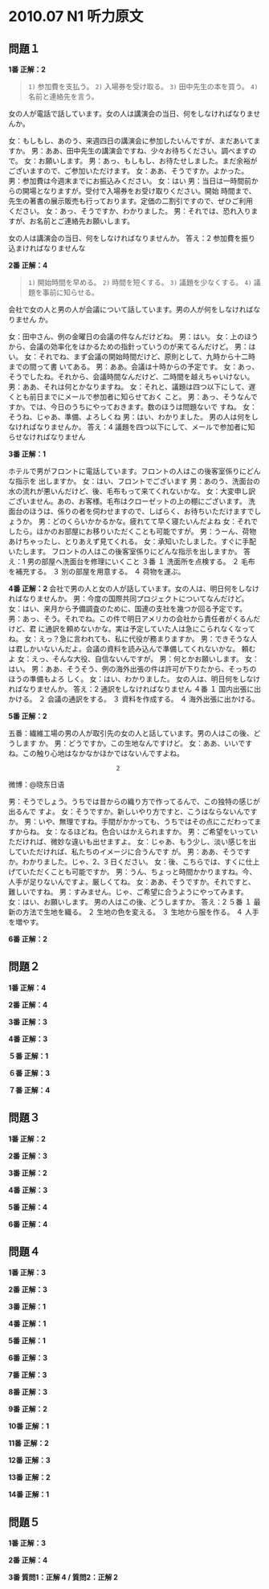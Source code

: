  # 2010.07 N1 听力原文

## 問題１

**1番 正解：2**

> `1)` 参加費を支払う。
> `2)` 入場券を受け取る。
> `3)` 田中先生の本を買う。
> `4)` 名前と連絡先を言う。

女の人が電話で話しています。女の人は講演会の当日、何をしなければなりませんか。

女：もしもし、あのう、来週四日の講演会に参加したいんですが、まだあいてますか。
男：ああ、田中先生の講演会ですね、少々お待ちください。調べますので。
女：お願いします。
男：あっ、もしもし、お待たせしました。まだ余裕がございますので、ご参加いただけます。
女：ああ、そうですか。よかった。
男：参加費は今週末までにお振込みください。
女：はい
男：当日は一時間前からの開場となりますが。受付で入場券をお受け取りください。開始
時間まで、先生の著書の展示販売も行っております。定価の二割引ですので、ぜひご利用
ください。
女：あっ、そうですか、わかりました。
男：それでは、恐れ入りますが、お名前とご連絡先お願いします。

女の人は講演会の当日、何をしなければなりませんか。
答え：2 参加費を振り込まければなりませんな

**2番 正解：4**

> `1)` 開始時間を早める。
> `2)` 時間を短くする。
> `3)` 議題を少なくする。
> `4)` 議題を事前に知らせる。

会社で女の人と男の人が会議について話しています。男の人が何をしなければなりません
か。

女：田中さん、例の金曜日の会議の件なんだけどね。
男：はい。
女：上のほうから、会議の効率化をはかるための指針っていうのが来てるんだけど。
男：はい。
女：それでね、まず会議の開始時間だけど、原則として、九時から十二時までの間って書
いてある。
男：ああ。会議は十時からの予定です。
女：あっ、そうでしたね。それから、会議時間なんだけど、二時間を越えちゃいけない。
男：ああ、それは何とかなりますね。
女：それと、議題は四つ以下にして、遅くとも前日までにメールで参加者に知らせておく
こと。
男：あっ、そうなんですか。では、今日のうちにやっておきます。数のほうは問題ないで
すね。
女：そうね、じゃあ、準備、よろしくね
男：はい、わかりました。
男の人は何をしなければなりませんか。
答え：4 議題を四つ以下にして、メールで参加者に知らせなければなりません

**3番 正解：1**

ホテルで男がフロントに電話しています。フロントの人はこの後客室係りにどんな指示を
出しますか。
女：はい、フロントでございます
男：あのう、洗面台の水の流れが悪いんだけど、後、毛布もって来てくれないかな。
女：大変申し訳ございません。あの、お客様。毛布はクローゼットの上の棚にございます。
洗面台のほうは、係りの者を伺わせますので、しばらく、お待ちいただけますでしょうか。
男：どのくらいかかるかな。疲れてて早く寝たいんだよね
女：それでしたら。ほかのお部屋にお移りいただくことも可能ですが。
男：うーん、荷物あけちゃったし、とりあえず見てくれる。
女：承知いたしました。すぐに手配いたします。
フロントの人はこの後客室係りにどんな指示を出しますか。
答え：1 男の部屋へ洗面台を修理にいくこと
３番
１ 洗面所を点検する。
２ 毛布を補充する。
３ 別の部屋を用意する。
４ 荷物を運ぶ。

**4番 正解：2**
会社で男の人と女の人が話しています。女の人は、明日何をしなければなりませんか。
男：今度の国際共同プロジェクトについてなんだけど。
女：はい、来月から予備調査のために、国連の支社を幾つか回る予定です。
男：あっ、そう。それでね。この件で明日アメリカの会社から責任者がくるんだけど、君
に通訳を頼めないかな。実は予定していた人は急にこられなくなってね。
女：えっ？急に言われても、私に代役が務まりますか。
男：できそうな人は君しかいないんだよ。会議の資料を読み込んで準備してくれないかな。
頼むよ
女：えっ、そんな大役、自信ないんですが。
男：何とかお願いします。
女：はい。
男：ああ、そうそう、例の海外出張の件は許可が下りたから、そっちのほうの準備もよろ
しく。
女：はい、わかりました。
女の人は、明日何をしなければなりませんか。
答え：2 通訳をしなければなりません
４番
１ 国内出張に出かける。
２ 会議の通訳をする。
３ 資料を作成する。
４ 海外出張に出かける。

**5番 正解：2**

五番：繊維工場の男の人が取引先の女の人と話しています。男の人はこの後、どうします
か。
男：どうですか。この生地なんですけど。
女：ああ、いいですね。この触り心地はなかなかほかではないんですよね。

                                  2
微博：@晓东日语

男：そうでしょう。うちでは昔からの織り方で作ってるんで、この独特の感じが出るんで
すよ。
女：そうですか。新しいやり方ですと、こうはならないんですか。
男：いや、無理ですね。手間がかかっても、うちではその点にこだわってますからね。
女：なるほどね。色合いはかえられますか。
男：ご希望をいっていただければ、微妙な違いも出せますよ。
女：じゃあ、もう少し、淡い感じを出していただければ、私たちのイメージに合うんです
が。
男：ああ、そうですか。わかりました。じゃ、2、3 日ください。
女：後、こちらでは、すくに仕上げていただくことも可能ですか。
男：うん、ちょっと時間かかりますね。今、人手が足りないんですよ。厳しくてね。
女：ああ、そうですか。それですと、難しいですね。
男：すみません。じゃ、ご希望に合うようにやってみます。
女：はい、お願いします。
男の人はこの後、どうしますか。
答え：2
５番
１ 最新の方法で生地を織る。
２ 生地の色を変える。
３ 生地から服を作る。
４ 人手を増やす。

**6番 正解：2**

## 問題２

**1番 正解：4**

**2番 正解：4**

**3番 正解：3**

**4番 正解：3**

**５番 正解：1**

**６番 正解：3**

**７番 正解：4**

## 問題３

**1番 正解：2**

**2番 正解：3**

**3番 正解：2**

**4番 正解：3**

**5番 正解：4**

**6番 正解：4**

## 問題４

**1番 正解：3**

**2番 正解：3**

**3番 正解：1**

**4番 正解：1**

**5番 正解：1**

**6番 正解：3**

**7番 正解：3**

**8番 正解：3**

**9番 正解：2**

**10番 正解：1**

**11番 正解：2**

**12番 正解：3**

**13番 正解：2**

**14番 正解：1**

## 問題５

**1番 正解：3**

**2番 正解：4**

**3番 質問1：正解 4 / 質問2：正解 2**
